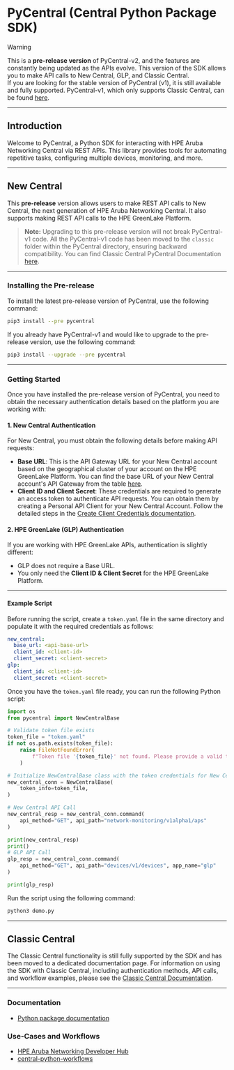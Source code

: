 # PyCentral (Central Python Package SDK)

> [!WARNING]  
> This is a **pre-release version** of PyCentral-v2, and the features are constantly being updated as the APIs evolve. This version of the SDK allows you to make API calls to New Central, GLP, and Classic Central.  
> If you are looking for the stable version of PyCentral (v1), it is still available and fully supported. PyCentral-v1, which only supports Classic Central, can be found [here](https://pypi.org/project/pycentral/).

---

## Introduction

Welcome to PyCentral, a Python SDK for interacting with HPE Aruba Networking Central via REST APIs. This library provides tools for automating repetitive tasks, configuring multiple devices, monitoring, and more.

---

## New Central

This **pre-release** version allows users to make REST API calls to New Central, the next generation of HPE Aruba Networking Central. It also supports making REST API calls to the HPE GreenLake Platform.

> **Note:** Upgrading to this pre-release version will not break PyCentral-v1 code. All the PyCentral-v1 code has been moved to the `classic` folder within the PyCentral directory, ensuring backward compatibility. You can find Classic Central PyCentral Documentation [here](#classic-central).

---

### Installing the Pre-release

To install the latest pre-release version of PyCentral, use the following command:

```bash
pip3 install --pre pycentral
```

If you already have PyCentral-v1 and would like to upgrade to the pre-release version, use the following command:

```bash
pip3 install --upgrade --pre pycentral
```

---

### Getting Started

Once you have installed the pre-release version of PyCentral, you need to obtain the necessary authentication details based on the platform you are working with:

#### 1. **New Central Authentication**
   For New Central, you must obtain the following details before making API requests:
   - **Base URL**: This is the API Gateway URL for your New Central account based on the geographical cluster of your account on the HPE GreenLake Platform. You can find the base URL of your New Central account's API Gateway from the table [here](https://developer.arubanetworks.com/new-hpe-anw-central/docs/getting-started-with-rest-apis#base-urls).
   - **Client ID and Client Secret**: These credentials are required to generate an access token to authenticate API requests. You can obtain them by creating a Personal API Client for your New Central Account. Follow the detailed steps in the [Create Client Credentials documentation](https://developer.arubanetworks.com/new-hpe-anw-central/docs/generating-and-managing-access-tokens#create-client-credentials).

#### 2. **HPE GreenLake (GLP) Authentication**
   If you are working with HPE GreenLake APIs, authentication is slightly different:
   - GLP does not require a Base URL.
   - You only need the **Client ID & Client Secret** for the HPE GreenLake Platform.

---

#### Example Script

Before running the script, create a `token.yaml` file in the same directory and populate it with the required credentials as follows:

```yaml
new_central:
  base_url: <api-base-url>
  client_id: <client-id>
  client_secret: <client-secret>
glp:
  client_id: <client-id>
  client_secret: <client-secret>
```

Once you have the `token.yaml` file ready, you can run the following Python script:

```python
import os
from pycentral import NewCentralBase

# Validate token file exists
token_file = "token.yaml"
if not os.path.exists(token_file):
    raise FileNotFoundError(
        f"Token file '{token_file}' not found. Please provide a valid token file."
    )

# Initialize NewCentralBase class with the token credentials for New Central/GLP
new_central_conn = NewCentralBase(
    token_info=token_file,
)

# New Central API Call
new_central_resp = new_central_conn.command(
    api_method="GET", api_path="network-monitoring/v1alpha1/aps"
)

print(new_central_resp)
print()
# GLP API Call
glp_resp = new_central_conn.command(
    api_method="GET", api_path="devices/v1/devices", app_name="glp"
)

print(glp_resp)
```

Run the script using the following command:

```bash
python3 demo.py
```

---

## Classic Central

The Classic Central functionality is still fully supported by the SDK and has been moved to a dedicated documentation page. For information on using the SDK with Classic Central, including authentication methods, API calls, and workflow examples, please see the [Classic Central Documentation](https://github.com/aruba/pycentral/blob/master/README.md).

---

### Documentation

- <a href="https://pycentral.readthedocs.io/en/latest/" target="_blank">Python package documentation</a>

### **Use-Cases and Workflows**
- <a href="https://developer.arubanetworks.com/aruba-central/docs/python-getting-started" target="_blank">HPE Aruba Networking Developer Hub</a>
- <a href="https://github.com/aruba/central-python-workflows" target="_blank">central-python-workflows</a>